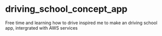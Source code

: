 # driving_school_concept_app
Free time and learning how to drive inspired me to make an driving school app, intergrated with AWS services
